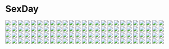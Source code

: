 # SexDay
![](https://konachan.com/image/f0659d04ec64e43251180b3ec349e1c8/Konachan.com%20-%20193972%20clouds%20iy_tujiki%20moon%20night%20original%20silhouette%20sky%20stars%20train.jpg)
![](https://konachan.com/jpeg/6315e54ef8f5d3e5c80d2b24246f932e/Konachan.com%20-%20176549%2012_no_tsuki_no_eve%20breasts%20christmas%20minori%20nipples%20no_bra%20open_shirt%20panties%20panty_pull%20scan%20thighhighs%20unahara_yuki%20underwear%20vibrator%20yuzuna_hiyo.jpg)
![](https://konachan.com/image/901b300d9ae26a5006c7a2d20c1e3574/Konachan.com%20-%20170269%20anthropomorphism%20black_hair%20brown_eyes%20eyepatch%20gloves%20kantai_collection%20katana%20magic%20merontomari%20short_hair%20skirt%20sword%20thighhighs%20water%20weapon.jpg)
![](https://konachan.com/image/a95da43e926187ded544cb3e3cc6b215/Konachan.com%20-%20165972%20angel%20animal%20aqua_eyes%20barefoot%20bird%20breasts%20cleavage%20clouds%20feathers%20grass%20long_hair%20navel%20original%20ribbons%20setona_%28daice%29%20tree%20white_hair%20wings.jpg)
![](https://konachan.com/image/37bb008b956380b89f4e5b8661f3ab40/Konachan.com%20-%2067936%20all_male%20animal%20cat%20male%20mirunai%20short_hair%20shounen_ai%20summer_wars.jpg)
![](https://konachan.com/image/562cd05e2bd968e142f27236c3e72bff/Konachan.com%20-%20281192%20original%20pixiv_fantasia%20swd3e2.jpg)
![](https://konachan.com/jpeg/ef430bb283570311416b25c0ff008638/Konachan.com%20-%2084170%20aqua_eyes%20aqua_hair%20hatsune_miku%20nipples%20nude%20thighhighs%20third-party_edit%20tie%20twintails%20vocaloid%20wokada.jpg)
![](https://konachan.com/jpeg/adb63c0963a269c58fb36924aa2de4b6/Konachan.com%20-%20263149%20all_male%20black_eyes%20brown_hair%20clouds%20link_%28zelda%29%20logo%20male%20parody%20pointed_ears%20ponytail%20salvamakoto%20sky%20sword%20the_legend_of_zelda%20watermark%20weapon.jpg)
![](https://konachan.com/image/22e8f9ca5f7a35c68f77ea4dc0b8b394/Konachan.com%20-%2029734%20aquaplus%20komaki_manaka%20leaf%20to_heart%20to_heart_2%20wings.jpg)
![](https://konachan.com/jpeg/14c7a06c00b47cc5519c2026fd9a6587/Konachan.com%20-%2035002%202girls%20len%20shingetsutan_tsukihime%20tagme%20white%20white_len.jpg)
![](https://konachan.com/image/994a54409c4302fbaf2f763352e0de95/Konachan.com%20-%20193672%20barefoot%20bisonbison%20flowers%20hatsune_miku%20long_hair%20petals%20pink_eyes%20pink_hair%20sakura_miku%20skirt%20stars%20twintails%20vocaloid.jpg)
![](https://konachan.com/jpeg/d19e1de65832710bff8903396e4c7466/Konachan.com%20-%20182515%20all_male%20black_hair%20blue_eyes%20male%20noragami%20short_hair%20sword%20tidsean%20weapon%20yato_%28noragami%29.jpg)
![](https://konachan.com/image/8b52b0e63488eb9fc7802f7dff2feb27/Konachan.com%20-%20185200%20aila_jyrkiainen%20candy%20food%20gundam_build_fighters%20gundam_%28series%29%20ice_cream%20rukiana.jpg)
![](https://konachan.com/image/175b21d2d0566831756c65dc70b8b263/Konachan.com%20-%205195%20koimomo%20open_shirt%20skirt%20tagme.jpg)
![](https://konachan.com/image/14d0606b723381de1f8bed14424c6666/Konachan.com%20-%2039284%20houraisan_kaguya%20tokiame%20touhou%20yagokoro_eirin.jpg)
![](https://konachan.com/jpeg/daf12eec82635fdaa68c7fe1a91cdd93/Konachan.com%20-%20122235%20blue_eyes%20blue_hair%20braids%20chibi%20long_hair%20mota%20tagme.jpg)
![](https://konachan.com/jpeg/b2e2364fa6676891dce7ae3971adeba0/Konachan.com%20-%20259766%20annin_doufu%20honda_mio%20idolmaster%20idolmaster_cinderella_girls%20idolmaster_cinderella_girls_starlight_stage%20shibuya_rin%20shimamura_uzuki%20valentine.jpg)
![](https://konachan.com/image/9a310a1534251c586a2825654c89bd4b/Konachan.com%20-%20246164%20animal_ears%20black_hair%20blue_eyes%20breasts%20catgirl%20dress%20earmuffs%20headband%20original%20pantyhose%20scarf%20shiwasu_horio%20sky%20stars%20tail.jpg)
![](https://konachan.com/jpeg/fdc974d903a78b32a2ee074da645371e/Konachan.com%20-%20248558%20all_male%20fate_apocrypha%20fate_%28series%29%20gray_hair%20green_eyes%20karna%20male%20rebasashi7%20short_hair.jpg)
![](https://konachan.com/jpeg/46256055bc2cea87dfa5bc36d4c30841/Konachan.com%20-%20188847%20anthropomorphism%20atago_%28kancolle%29%20breasts%20cleavage%20kantai_collection%20pussy%20see_through%20suiden_getsu%20third-party_edit%20white.jpg)
![](https://konachan.com/image/c6f2b7b7f2df5c009b653f7a790d2036/Konachan.com%20-%20200264%207th_dragon%20blue_hair%20chibi%20hinayuki_usa%20momomeno_%287th_dragon%29%20purple_eyes%20white.jpg)
![](https://konachan.com/image/9d2168c2d08e51d0574d8e314046b4c5/Konachan.com%20-%2031809%20blonde_hair%20blush%20censored%20favorite%20game_cg%20handjob%20happy_margaret%21%20kokonoka%20minahase_karin%20penis%20pussy%20pussy_juice%20spread_legs%20spread_pussy.jpg)
![](https://konachan.com/image/5607ec0a2690b2ee7b0c3f3840ed1118/Konachan.com%20-%2062309%20akezu%20hatsune_miku%20mikumix%20vocaloid.jpg)
![](https://konachan.com/image/b1b323fa15f5b829fc74b44ab5bacf7e/Konachan.com%20-%20188699%20bikini%20brown_hair%20clouds%20long_hair%20motorcycle%20original%20ponytail%20sco_%28scopedog85%29%20swimsuit%20water.jpg)
![](https://konachan.com/image/70c02b8f2a1151babfda483ff76635ae/Konachan.com%20-%20278893%20ass%20blue_eyes%20blue_hair%20bondage%20boots%20headband%20mizuno_ami%20panties%20rope%20sailor_moon%20sen_%28sansui%29%20short_hair%20signed%20skirt%20underwear%20upskirt.jpg)
![](https://konachan.com/image/405a0fb4f9a8451ea876279f12bf6098/Konachan.com%20-%2012242%20tagme.jpg)
![](https://konachan.com/jpeg/2a141d64c11145d3b1e3db2bd0be43c7/Konachan.com%20-%20280477%20barefoot%20bed%20book%20cameltoe%20dress%20gabao.%20long_hair%20original%20panties%20pink_hair%20purple_eyes%20see_through%20spread_legs%20twintails%20underwear.jpg)
![](https://konachan.com/image/8cb122830ba7baa107c94bf9acc1eb8f/Konachan.com%20-%2035580%20bel_peol%20eyepatch%20hecate%20shakugan_no_shana%20sydonay.jpg)
![](https://konachan.com/jpeg/ad058532eb7aa6d6d7a27a27e2adac73/Konachan.com%20-%20157852%20bed%20black_eyes%20black_hair%20blush%20bow%20breasts%20genmukan%20long_hair%20maid%20nipples%20no_bra%20panties%20stockings%20taka_tony%20thighhighs%20underwear%20undressing.jpg)
![](https://konachan.com/jpeg/5d824089819bb43fdc0c80b5466c4723/Konachan.com%20-%20196931%20black_hair%20blush%20breasts%20dark%20game_cg%20hen_koi_ooyoso_kuro_rekishi%20kamimura_chizuru%20male%20purple_eyes%20ribbons%20shiva_%28executor%29.jpg)
![](https://konachan.com/jpeg/0e5a4b87848540836f30ce3b9fedb097/Konachan.com%20-%20271699%20anal%20anus%20ass%20ass_grab%20barefoot%20blush%20bondage%20breasts%20cum%20gloves%20group%20headdress%20long_hair%20nipples%20no_bra%20original%20penis%20pussy%20rope%20sex%20tears%20wet.jpg)
![](https://konachan.com/jpeg/b2817a3827bb14e395b5bc707aa270aa/Konachan.com%20-%20197079%20bed%20breasts%20cleavage%20game_cg%20gray_hair%20hug%20kobuichi%20long_hair%20pajamas%20sanoba_witch%20shiiba_tsumugi%20sleeping%20teddy_bear%20yuzusoft.jpg)
![](https://konachan.com/image/37725a0930a03fafb72df12dd530bbcb/Konachan.com%20-%20264908%20clouds%20grass%20original%20scenic%20sky%20tenmaso%20tree.jpg)
![](https://konachan.com/image/226dfc1b9fae66da8edfd7379c866b43/Konachan.com%20-%2074353%20archer%20artoria_pendragon_%28all%29%20fate_%28series%29%20fate_stay_night%20male%20saber.jpg)
![](https://konachan.com/image/9d00871cb06e6920cdfe11c8eadb37ac/Konachan.com%20-%20211035%20bou_nin%20flowers%20headdress%20japanese_clothes%20kimono%20original%20polychromatic%20scenic%20short_hair%20tree.jpg)
![](https://konachan.com/image/53f5d43aea16f96d4f7101380d5a061d/Konachan.com%20-%2037227%20bra-ban%21%20kobuichi%20muririn%20nakanoshima_tae%20yuzusoft.jpg)
![](https://konachan.com/image/20703e301285abb80e6ce345fa133317/Konachan.com%20-%20172694%20brown_hair%20fatheng%20original%20purple_eyes.jpg)
![](https://konachan.com/image/4e37ecbc7d55355be75f8c65daa25c57/Konachan.com%20-%2063983%20favorite%20game_cg%20hoshizora_no_memoria%20tagme.jpg)
![](https://konachan.com/jpeg/accd441fb4af9471cc7edba5f43b8fb8/Konachan.com%20-%20268870%20anthropomorphism%20blonde_hair%20blush%20breast_grab%20breasts%20condom%20cum%20gloves%20green_eyes%20lolicept%20long_hair%20nipples%20nude%20paizuri%20shirt_lift%20wet.jpg)
![](https://konachan.com/image/ad4b7dad4f703dad9ad1f6070a8019b0/Konachan.com%20-%2049056%20akiyama_mio%20bikini%20hirasawa_yui%20k-on%21%20kotobuki_tsumugi%20swimsuit%20tainaka_ritsu.jpg)
![](https://konachan.com/jpeg/cf318ed6ea15a5f1d3c47c2cfa3ca8e4/Konachan.com%20-%20163085%202girls%20blue_hair%20blush%20bou_shaku%20bow%20dress%20gray_hair%20hat%20izayoi_sakuya%20maid%20petals%20red_eyes%20short_hair%20shoujo_ai%20touhou%20valentine%20vampire%20wings.jpg)
![](https://konachan.com/image/90cb730f3e33fcd10a1b1856f7f79d0e/Konachan.com%20-%20129007%20blonde_hair%20blue_eyes%20dress%20long_hair%20nardack%20seeu%20thighhighs%20vocaloid%20white.jpg)
![](https://konachan.com/image/f1b221f29ce0ab8b5918dfd50d9a81c8/Konachan.com%20-%20271759%20anthropomorphism%20azur_lane%20bikini%20blush%20bow%20hat%20honolulu_%28azur_lane%29%20houraku%20long_hair%20pool%20red_eyes%20red_hair%20sunglasses%20swimsuit%20twintails%20water.jpg)
![](https://konachan.com/image/ab69e9b0868812076e2270144dfa6cb5/Konachan.com%20-%20202355%20anthropomorphism%20breasts%20cleavage%20elbow_gloves%20fire%20gloves%20orange_eyes%20rodney%20stockings%20tattoo%20white_hair%20xiaoyin_li%20zhanjian_shaonu.jpg)
![](https://konachan.com/image/4e83a01f6c45c29d895bf29ca87c297e/Konachan.com%20-%2018787%20mugi-maru%20nakahara_komugi%20nurse_witch_komugi-chan%20poyoyon_rokku.jpg)
![](https://konachan.com/jpeg/961bff991a5ba171526dc4af8cf1213a/Konachan.com%20-%20222926%20animal%20dog%20food%20fruit%20lilac_%28pfeasy%29%20original%20waifu2x%20white.jpg)
![](https://konachan.com/image/fb9a118ac684b5fb7566451c66626f49/Konachan.com%20-%20109158%20akiyama_mio%20cosplay%20k-on%21%20kotobuki_tsumugi%20nurse.jpg)
![](https://konachan.com/image/6093892e9b59ac619bdf81d2e907eae1/Konachan.com%20-%20183990%20amamiya_hibiya%20kagerou_project%20kano_shuuya%20kido_tsubomi%20kisaragi_momo%20kisaragi_shintaro%20kozakura_mary%20pachi_%28sugiyama0306%29%20seto_kousuke.jpg)
![](https://konachan.com/jpeg/c970c0915f86da02ec18764edaa4aa37/Konachan.com%20-%20190825%20animal_ears%20bunnygirl%20dress%20kazenokaze%20original%20purple_hair%20tagme.jpg)
![](https://konachan.com/image/8b5006faf797bef26d97986832232294/Konachan.com%20-%20153542%20black_hair%20chinese_clothes%20fan%20original%20petals%20purple_eyes%20snail8%20thighhighs.jpg)
![](https://konachan.com/image/42197968dce8d7601b3e876a66f1f25e/Konachan.com%20-%20226690%20animal%20bird%20chai_%28artist%29%20food%20honey%20original%20polychromatic%20signed.jpg)
![](https://konachan.com/jpeg/f70407c2fae7f0f9f1000ef3ce09b22e/Konachan.com%20-%20114226%20animal%20eevee%20espeon%20flareon%20glaceon%20jolteon%20leafeon%20pokemon%20purple_kecleon%20tree%20umbreon%20vaporeon%20water.jpg)
![](https://konachan.com/image/ca270bd1011c67a566a06dc7cd59f8af/Konachan.com%20-%20124488%20flowers%20gayarou%20hat%20polychromatic%20remilia_scarlet%20touhou%20vampire%20wings.jpg)
![](https://konachan.com/image/6d55d0a0b1c2125d3655ce57d8ff5dab/Konachan.com%20-%20177605%20blonde_hair%20blue_eyes%20braids%20dress%20hat%20headdress%20knife%20long_hair%20maid%20red_eyes%20red_hair%20short_hair%20signed%20thighhighs%20touhou%20vampire%20wings%20wink.jpg)
![](https://konachan.com/jpeg/de7d4e0c04ebf8056df6f39af0423ea5/Konachan.com%20-%20138722%20breasts%20censored%20dildo%20futanari%20game_cg%20group%20lewdness_vita_sexualis%20nipples%20nude%20penis%20pussy%20sei_shoujo%20sex%20yuri.jpg)
![](https://konachan.com/jpeg/650133932302fff3f502720b683e40c9/Konachan.com%20-%20291057%20animal_ears%20bell%20bra%20cameltoe%20demon%20headband%20loli%20long_hair%20mochiyuki%20navel%20original%20panties%20pink_eyes%20pink_hair%20succubus%20tail%20twintails%20underwear.jpg)
![](https://konachan.com/jpeg/87830729c845007ae0649414b1709134/Konachan.com%20-%20190938%20bra%20breasts%20cleavage%20cross%20game_cg%20long_hair%20purple_hair%20red_eyes%20saeki_touka%20socks%20thighhighs%20underwear%20wristwear%20youta.jpg)
![](https://konachan.com/jpeg/21ca0475d358c52bdcc098833e06eb51/Konachan.com%20-%20158228%20blush%20braids%20gunbuster%20nigiriushi%20school_uniform%20sunset.jpg)
![](https://konachan.com/image/1c0cf90cbe3ba29d2e553e4f46bb8cb2/Konachan.com%20-%20149453%20blush%20bra%20brown_hair%20long_hair%20navel%20open_shirt%20orange_hair%20panties%20red_eyes%20tagme%20underwear.jpg)
![](https://konachan.com/image/b69802575cd6e920dbfdc5f3984b167c/Konachan.com%20-%207630%20berrys%20satou_haruki%20sphere%20waitress.jpg)
![](https://konachan.com/jpeg/bf827d5096719ba84e31aaf5f45a10fd/Konachan.com%20-%20115402%20gia%20gray%20houjuu_nue%20thighhighs%20touhou.jpg)
![](https://konachan.com/image/dfe530ead36010865069c33fb841ff6f/Konachan.com%20-%2026860%20beat_angel_escalayer%20dress%20green_hair%20kouenji_madoka%20panties%20red_eyes%20thighhighs%20underwear.jpg)
![](https://konachan.com/image/ce442aa9b9a6132134f729c4bc6f4e2d/Konachan.com%20-%2072358%20black_rock_shooter%20gun%20kuroi_mato%20scar%20sword%20weapon.jpg)
![](https://konachan.com/jpeg/82299d8cd068efed57387a0dae72900d/Konachan.com%20-%20258853%20aqua_eyes%20ass%20blonde_hair%20bow%20breasts%20fiodo%20gloves%20long_hair%20mirror%20no_bra%20panties%20reflection%20ribbons%20shinnazuki%20skirt%20thighhighs%20topless%20underwear.jpg)
![](https://konachan.com/image/8849476fd1d309411e278cc776b6d37f/Konachan.com%20-%2010475%20kagurazaka_asuna%20mahou_sensei_negima%20negi_springfield%20swimsuit.jpg)
![](https://konachan.com/image/86d26b4f87ee0de2a9ad7e91288e3b98/Konachan.com%20-%20115334%20run_elsie_jewelria%20to_love_ru%20white.jpg)
![](https://konachan.com/jpeg/3a170219caacd7d7fb41dec34d21d4f0/Konachan.com%20-%2092690%20breasts%20brown_eyes%20brown_hair%20final_fantasy%20mr.lostman%20nipples%20no_bra%20panties%20short_hair%20underwear%20yuffie_kisaragi.jpg)
![](https://konachan.com/jpeg/ad9356909d78fb551b4f99bb74bb0c79/Konachan.com%20-%20110978%20akiyama_mio%20black_eyes%20black_hair%20blonde_hair%20brown_eyes%20brown_hair%20clouds%20coffee-kizoku%20group%20hirasawa_yui%20k-on%21%20kneehighs%20nakano_azusa%20sky%20socks.jpg)
![](https://konachan.com/image/ee61e6bc70961b275ed362bda8aea4e4/Konachan.com%20-%20175781%20moriya_suwako%20snow%20torii%20touhou%20yuu-rin.jpg)
![](https://konachan.com/image/d2966f8a87049c8fe4185e403b4a1ffc/Konachan.com%20-%20189714%20black_hair%20breasts%20brown_hair%20cleavage%20dress%20graffiti%20khalitzburg%20long_hair%20necklace%20short_hair%20shorts%20skirt.jpg)
![](https://konachan.com/jpeg/a06174285d1557175a5f49f1fd97f812/Konachan.com%20-%20110746%20close%20idolmaster%20kikuchi_makoto%20transparent%20vector.jpg)
![](https://konachan.com/image/dc09670399c8228f58986fba74283c13/Konachan.com%20-%2014373%202girls%20arima_mitsuki%20arima_yuzu%20boots%20japanese_clothes%20nimura_yuushi%20red_eyes%20tsukikagerou.jpg)
![](https://konachan.com/image/edfd9044bb9c08f60f0b45eb296eceb2/Konachan.com%20-%2094319%20elegano_von_kreutzer%20giselle_geraldine%20group%20kawahara_makoto%20nina_autumn%20promia%20rinowahl%20tagme%20taiyou_no_promia%20takeya_masami%20weapon.jpg)
![](https://konachan.com/jpeg/b51f5c4b4a74dfe380292caa9da5471f/Konachan.com%20-%20203888%20animal_ears%20black_hair%20blue_eyes%20catgirl%20chibi%20headdress%20lolita_fashion%20long_hair%20neko_works%20nekopara%20sayori%20tail%20twintails%20white_hair.jpg)
![](https://konachan.com/image/4c93c115b94de5d8311499d6b850f970/Konachan.com%20-%2017202%20asahina_mikuru%20group%20koizumi_itsuki%20kyon%20male%20nagato_yuki%20scan%20suzumiya_haruhi%20suzumiya_haruhi_no_yuutsu.jpg)
![](https://konachan.com/image/996afa2f52f3c70a7ff2b5903d99ac5f/Konachan.com%20-%2046022%20breasts%20bunnygirl%20cleavage%20tagme%20thighhighs.jpg)
![](https://konachan.com/jpeg/7ac5403a3b4927c357a22df4da430322/Konachan.com%20-%20279858%20blonde_hair%20close%20glasses%20long_hair%20male%20milcho%20original%20short_hair%20signed%20twins%20yellow_eyes.jpg)
![](https://konachan.com/image/183a39ed3a88815a73fada0f0188b364/Konachan.com%20-%2084250%20bakemonogatari%20monogatari_%28series%29%20moon%20red_eyes%20senjougahara_hitagi%20thighhighs.jpg)
![](https://konachan.com/jpeg/4f33fafa0be5647529358ec638bdb68a/Konachan.com%20-%20215038%20boots%20building%20city%20gloves%20goggles%20motorcycle%20segamark%20shorts%20signed%20thighhighs%20twintails.jpg)
![](https://konachan.com/jpeg/a62d0f5680c557a13bc911402c1963fd/Konachan.com%20-%20206419%20aoi_kimi%20asama_tomo%20ass%20blue_hair%20blush%20breasts%20brown_hair%20flat_chest%20gray_hair%20long_hair%20navel%20nipples%20nude%20pussy%20see_through%20uncensored%20yellow_eyes.jpg)
![](https://konachan.com/jpeg/8f42140d751f0cbebad92e7c6756f76a/Konachan.com%20-%20286157%20animal_ears%20beach%20blonde_hair%20breasts%20catgirl%20cleavage%20clouds%20erect_nipples%20fang%20orange_eyes%20original%20ponytail%20sky%20swimsuit%20tail%20tiffy%20water%20watermark.jpg)
![](https://konachan.com/image/514bfb67523b23f1bb420e3a2524bf79/Konachan.com%20-%20199751%20cape%20dragon%20gloves%20green_eyes%20headband%20jpeg_artifacts%20navel%20original%20pg_%28pgouwoderen%29%20pixiv_fantasia%20red_hair%20skirt%20sword%20weapon.jpg)
![](https://konachan.com/jpeg/2e038ea9a18dd43d0bb1faf05723a256/Konachan.com%20-%20281995%20blue_eyes%20breasts%20building%20city%20cleavage%20clouds%20dress%20flowers%20headdress%20long_hair%20nakano_miku%20red_hair%20rose%20sai_ichirou%20sky%20sunset%20wedding_attire.jpg)
![](https://konachan.com/jpeg/c5a385f9bd5b8913e3d03599cb40cb9e/Konachan.com%20-%20139639%20breasts%20game_cg%20joker%20nipples%20nude%20oryou%20purple_hair%20saikiri_renri%20sex%20tears%20wet.jpg)
![](https://konachan.com/image/bed1920315aae8707c97cfae0dbc232b/Konachan.com%20-%20224116%20anus%20ass%20brown_hair%20censored%20kneehighs%20long_hair%20mizushina_minato%20original%20panties%20panty_pull%20pussy%20red_eyes%20school_uniform%20underwear.jpg)
![](https://konachan.com/image/43f38bca31e5f8f0390360d541403e80/Konachan.com%20-%20116043%20breasts%20cindy_campbell%20cleavage%20hug%20ikamusume%20loli%20shinryaku%21_ikamusume.jpg)
![](https://konachan.com/jpeg/071cab8dfb5406fffff8770b47fd037c/Konachan.com%20-%20153548%20blue_eyes%20breasts%20fang%20game_cg%20natsu_no_owari_no_nirvana%20nipples%20no_bra%20nono_%28natsu_no_owari_no_nirvana%29%20ohno_tetsuya%20school_uniform%20short_hair.jpg)
![](https://konachan.com/image/e96f4881fe36b8fc8a7ffc596f794ebc/Konachan.com%20-%20257954%202girls%20ass%20azur_lane%20bba1985%20bell%20blush%20bow%20breasts%20brown_hair%20cleavage%20flowers%20food%20foxgirl%20fruit%20long_hair%20panties%20ponytail%20rose%20socks%20underwear.jpg)
![](https://konachan.com/image/a54d44b1302fa8601bd6939bbdff2ded/Konachan.com%20-%2090958%20blush%20glasses%20signal_heart%20takatsukasa_chisa%20zinno.jpg)
![](https://konachan.com/jpeg/fa8f5ad6de8d97ac0dc87f7bc8bb18c1/Konachan.com%20-%20193760%20ass%20black_hair%20blue_eyes%20blush%20breasts%20gaston18%20long_hair%20ponytail%20school_swimsuit%20skintight%20swimsuit%20tsutsukakushi_tsukushi.jpg)
![](https://konachan.com/image/6b80c014fafd5a1251d6bfcd3ccfa4ac/Konachan.com%20-%2028859%20andou_mahoro%20mahoromatic.jpg)
![](https://konachan.com/image/ebfdf17bb21845cbbf58b6e9f6b3dbcf/Konachan.com%20-%2044707%20archer%20bikini%20cu_chulainn%20emiya_kiritsugu%20fate_stay_night%20fate_%28series%29%20male%20matou_sakura%20neko-arc%20ryougi_shiki%20saber%20swimsuit%20tohsaka_rin%20type-moon.jpg)
![](https://konachan.com/image/ad7e1b11babafca04996c096e2c10dd3/Konachan.com%20-%2025834%20magna_carta.jpg)
![](https://konachan.com/image/25385cfe326279e25a9c61400e7f22af/Konachan.com%20-%20121336%20akemi_homura%20kaname_madoka%20kyuubee%20mahou_shoujo_madoka_magica%20miki_sayaka%20neko_sakana%20sakura_kyouko%20tomoe_mami.jpg)
![](https://konachan.com/image/4d4362536ce7ce48b0490c157b1ad5cb/Konachan.com%20-%2016524%20brown_hair%20glasses%20gun%20school_uniform%20socks%20tagme%20weapon.jpg)
![](https://konachan.com/image/9972d5230052e68ecb0e101330eecad9/Konachan.com%20-%2053855%20bikini%20blonde_hair%20blush%20breasts%20cleavage%20long_hair%20massan%20navel%20original%20red_eyes%20swimsuit%20water%20wet.jpg)
![](https://konachan.com/image/5630787f4fa30beb95d223e6da8d57a4/Konachan.com%20-%2044703%20chibi%20ga-rei_zero%20isayama_mei%20isayama_yomi%20jinguuji_ayame%20kasuga_natsuki%20tsuchimiya_kagura%20white.jpg)
![](https://konachan.com/image/79e63fa5c0fad6b4ddbc02b65c51a2aa/Konachan.com%20-%20145763%20bed%20blonde_hair%20breasts%20cleavage%20kyoukai_senjou_no_horizon%20mary_stuart%20nude%20nyantype%20scan%20scar.jpg)
![](https://konachan.com/image/a623f955e1d7e0eaec9cc6e938409bbb/Konachan.com%20-%20127582%2077%20game_cg%20night%20pink_hair%20purple_eyes%20school_uniform%20thighhighs%20tree%20tsuneha_miki%20whirlpool.jpg)
![](https://konachan.com/image/a38f76c79efc3769025d8003521117d8/Konachan.com%20-%2066268%20animal%20bikini%20fish%20purple_eyes%20swimsuit%20temoshi%20underwater%20water.jpg)
